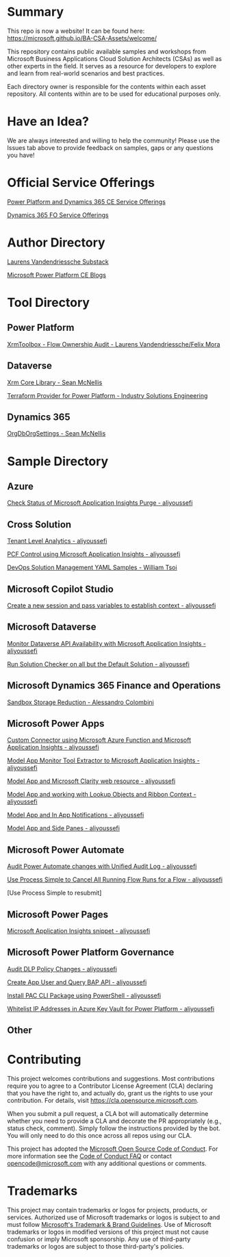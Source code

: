 # Summary
This repo is now a website! It can be found here: https://microsoft.github.io/BA-CSA-Assets/welcome/


This repository contains public available samples and workshops from Microsoft Business Applications Cloud Solution Architects (CSAs) as well as other experts in the field. It serves as a resource for developers to explore and learn from real-world scenarios and best practices.

Each directory owner is responsible for the contents within each asset repository. All contents within are to be used for educational purposes only. 

# Have an Idea?

We are always interested and willing to help the community! Please use the Issues tab above to provide feedback on samples, gaps or any questions you have!

# Official Service Offerings
[Power Platform and Dynamics 365 CE Service Offerings](https://pfedynamics.wordpress.com/2023/09/26/power-platform-and-dynamics-365-service-offerings/)

[Dynamics 365 FO Service Offerings](https://pfedynamics.wordpress.com/2024/04/02/dynamics-365-finance-supply-chain-management-scm-service-offerings/)

# Author Directory

[Laurens Vandendriessche Substack](https://lavandensway.substack.com/)

[Microsoft Power Platform CE Blogs](https://github.com/microsoft-power-platform-ce/blogs)

# Tool Directory
## Power Platform
[XrmToolbox - Flow Ownership Audit - Laurens Vandendriessche/Felix Mora](https://lavandensway.substack.com/p/xrmtoolbox-flow-ownership-audit)

## Dataverse
[Xrm Core Library - Sean McNellis](https://github.com/seanmcne/XrmCoreLibrary)

[Terraform Provider for Power Platform - Industry Solutions Engineering](https://github.com/microsoft/terraform-provider-power-platform/blob/main/DEVELOPER.md)

## Dynamics 365
[OrgDbOrgSettings - Sean McNellis](https://github.com/seanmcne/OrgDbOrgSettings)

# Sample Directory
## Azure
[Check Status of Microsoft Application Insights Purge - aliyoussefi](https://github.com/aliyoussefi/Samples/blob/main/Azure/ApplicationInsights/CheckPurgeWithUsernamePrompt.ps1)

## Cross Solution
[Tenant Level Analytics - aliyoussefi](https://github.com/aliyoussefi/MonitoringPowerPlatform/tree/main/Samples/TenantLevelAnalytics)

[PCF Control using Microsoft Application Insights - aliyoussefi](https://github.com/aliyoussefi/MonitoringPowerPlatform/blob/main/Samples/PCF/AppInsights/index.ts)

[DevOps Solution Management YAML Samples - William Tsoi](https://github.com/Contoso-Enterprise/PowerPlatformALM)

## Microsoft Copilot Studio
[Create a new session and pass variables to establish context - aliyoussefi](https://github.com/aliyoussefi/Samples/tree/main/PowerPlatform/CopilotStudio/CreateNewSessionAndPassGlobalVarsToCopilot)

## Microsoft Dataverse
[Monitor Dataverse API Availability with Microsoft Application Insights - aliyoussefi](https://github.com/aliyoussefi/MonitoringPowerPlatform/tree/main/Samples/AzureFunction/MonitoringWithApplicationInsights)

[Run Solution Checker on all but the Default Solution - aliyoussefi](https://github.com/aliyoussefi/Samples/blob/main/Dynamics365/SolutionChecker/Run%20PowerApps%20Checker%20on%20All%20Solutions.ps1)

## Microsoft Dynamics 365 Finance and Operations
[Sandbox Storage Reduction - Alessandro Colombini](https://github.com/microsoft/BA-CSA-Assets/tree/main/Samples/Dynamics365/FO/SQL/SandboxStorageReduction)

## Microsoft Power Apps
[Custom Connector using Microsoft Azure Function and Microsoft Application Insights - aliyoussefi](https://github.com/aliyoussefi/MonitoringPowerPlatform/blob/main/Samples/CustomConnector/AppInsights/AfnAndAppInsights.swagger.json)

[Model App Monitor Tool Extractor to Microsoft Application Insights - aliyoussefi](https://github.com/aliyoussefi/MonitoringPowerPlatform/tree/main/Samples/ModelApps/MonitorToolExtractor)

[Model App and Microsoft Clarity web resource - aliyoussefi](https://github.com/aliyoussefi/D365-Monitoring/blob/master/Dynamics365.Monitoring.WebResources/ClarityDemo.js)

[Model App and working with Lookup Objects and Ribbon Context - aliyoussefi](https://github.com/aliyoussefi/Samples/blob/main/Dynamics365/Client/Xrm.LookupObjects.PCP.js)

[Model App and In App Notifications - aliyoussefi](https://github.com/aliyoussefi/Samples/tree/main/Dynamics365/In-AppNotifications)

[Model App and Side Panes - aliyoussefi](https://github.com/aliyoussefi/Samples/tree/main/Dynamics365/SidePanes)
## Microsoft Power Automate
[Audit Power Automate changes with Unified Audit Log - aliyoussefi](https://github.com/aliyoussefi/MonitoringPowerPlatform/tree/main/Samples/Auditing/PowerAutomate)

[Use Process Simple to Cancel All Running Flow Runs for a Flow - aliyoussefi](https://github.com/aliyoussefi/Samples/blob/main/PowerPlatform/PowerShell/ProcessSimple/Cancel%20All%20Running%20Flow%20Runs.ps1)

[Use Process Simple to resubmit]
## Microsoft Power Pages
[Microsoft Application Insights snippet - aliyoussefi](https://github.com/aliyoussefi/MonitoringPowerPlatform/tree/main/Samples/PowerAppsPortals/AppInsights)
## Microsoft Power Platform Governance
[Audit DLP Policy Changes - aliyoussefi](https://github.com/aliyoussefi/MonitoringPowerPlatform/tree/main/Samples/Auditing/DLP)

[Create App User and Query BAP API - aliyoussefi](https://github.com/aliyoussefi/Samples/blob/main/PowerPlatform/PowerShell/BAP/CreateAppUserAndQueryBAPWithPowerShell-Public.ps1)

[Install PAC CLI Package using PowerShell - aliyoussefi](https://github.com/aliyoussefi/Samples/blob/main/PowerPlatform/PowerShell/PacCli/InstallPacCliPackage.ps1)

[Whitelist IP Addresses in Azure Key Vault for Power Platform - aliyoussefi](https://github.com/aliyoussefi/Samples/tree/main/Azure/WhitelistIpAddressForPowerPlatform)
## Other


# Contributing

This project welcomes contributions and suggestions. Most contributions require you to agree to a
Contributor License Agreement (CLA) declaring that you have the right to, and actually do, grant us
the rights to use your contribution. For details, visit https://cla.opensource.microsoft.com.

When you submit a pull request, a CLA bot will automatically determine whether you need to provide
a CLA and decorate the PR appropriately (e.g., status check, comment). Simply follow the instructions
provided by the bot. You will only need to do this once across all repos using our CLA.

This project has adopted the [Microsoft Open Source Code of Conduct](https://opensource.microsoft.com/codeofconduct/).
For more information see the [Code of Conduct FAQ](https://opensource.microsoft.com/codeofconduct/faq/) or
contact [opencode@microsoft.com](mailto:opencode@microsoft.com) with any additional questions or comments.

# Trademarks

This project may contain trademarks or logos for projects, products, or services. Authorized use of Microsoft 
trademarks or logos is subject to and must follow 
[Microsoft's Trademark & Brand Guidelines](https://www.microsoft.com/en-us/legal/intellectualproperty/trademarks/usage/general).
Use of Microsoft trademarks or logos in modified versions of this project must not cause confusion or imply Microsoft sponsorship.
Any use of third-party trademarks or logos are subject to those third-party's policies.
